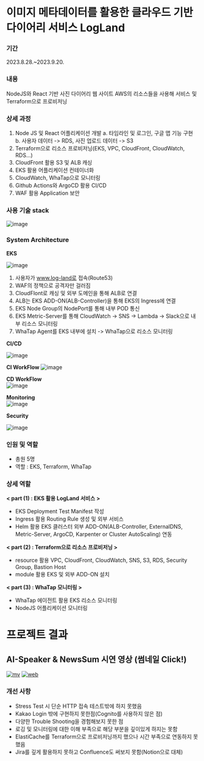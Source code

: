 
# 이미지 메타데이터를 활용한 클라우드 기반 다이어리 서비스 LogLand
 
### 기간  
 2023.8.28.~2023.9.20.  
 
### 내용   
NodeJS와 React 기반 사진 다이어리 웹 사이트 AWS의 리소스들을 사용해 서비스 및 Terraform으로 프로비저닝
 
### 상세 과정
 
1. Node JS 및 React 어플리케이션 개발
   a. 타임라인 및 로그인, 구글 맵 기능 구현
   b. 사용자 데이터 -> RDS, 사진 업로드 데이터 -> S3     
3. Terraform으로 리소스 프로비저닝(EKS, VPC, CloudFront, CloudWatch, RDS...)
4. CloudFront 활용 S3 및 ALB 캐싱
5. EKS 활용 어플리케이션 컨테이너화
6. CloudWatch, WhaTap으로 모니터링
7. Github Actions와 ArgoCD 활용 CI/CD
8. WAF 활용 Application 보안

### 사용 기술 stack
 
 ![image](./manifest/dev.png)



### System Architecture  

**EKS**

![image](./manifest/arc.gif)  

1. 사용자가 www.log-land로 접속(Route53)
2. WAF의 정책으로 공격자만 걸러짐
3. CloudFlont로 캐싱 및 외부 도메인을 통해 ALB로 연결
4. ALB는 EKS ADD-ON(ALB-Controller)을 통해 EKS의 Ingress에 연결
5. EKS Node Group의 NodePort를 통해 내부 POD 통신
6. EKS Metric-Server를 통해 CloudWatch -> SNS -> Lambda -> Slack으로 내부 리소스 모니터링
7. WhaTap Agent를 EKS 내부에 설치 -> WhaTap으로 리소스 모니터링

**CI/CD**

![image](./manifest/cd1.png)  

**CI WorkFlow**
![image](./manifest/cd2.png)    


**CD WorkFlow**  
![image](./manifest/cd3.png)  

**Monitoring**  
![image](./manifest/mon.png)  

**Security**   

![image](./manifest/waf.png)  


### 인원 및 역할
- 총원 5명 
- 역할 : EKS, Terraform, WhaTap

### 상세 역할

**< part (1) : EKS 활용 LogLand 서비스 >**  
   - EKS Deployment Test Manifest 작성
   - Ingress 활용 Routing Rule 생성 및 외부 서비스
   - Helm 활용 EKS 클러스터 외부 ADD-ON(ALB-Controller, ExternalDNS, Metric-Server, ArgoCD, Karpenter or Cluster AutoScaling) 연동 

**< part (2) : Terraform으로 리소스 프로비저닝 >**
   - resource 활용 VPC, CloudFront, CloudWatch, SNS, S3, RDS, Security Group, Bastion Host   
   - module 활용 EKS 및 외부 ADD-ON 설치  

**< part (3) : WhaTap 모니터링 >**
   - WhaTap 에이전트 활용 EKS 리소스 모니터링
   - NodeJS 어플리케이션 모니터링
     
# 프로젝트 결과

## AI-Speaker & NewsSum 시연 영상 (썸네일 Click!)
[![mv](https://img.youtube.com/vi/i5SYENVIA4M/hqdefault.jpg)](https://www.youtube.com/watch?v=i5SYENVIA4M)
[![web](https://img.youtube.com/vi/gvhjLhK6EMc/hqdefault.jpg)](https://www.youtube.com/watch?v=gvhjLhK6EMc)


### 개선 사항 
- Stress Test 시 단순 HTTP 접속 테스트밖에 하지 못했음
- Kakao Login 밖에 구현하지 못한점(Cognito를 사용하지 않은 점)
- 다양한 Trouble Shooting을 경험해보지 못한 점
- 로깅 및 모니터링에 대한 이해 부족으로 해당 부분을 깊이있게 하지는 못함
- ElastiCache를 Terraform으로 프로비저닝까지 했으나 시간 부족으로 연동하지 못했음
- Jira를 깊게 활용하지 못하고 Confluence도 써보지 못함(Notion으로 대체)
